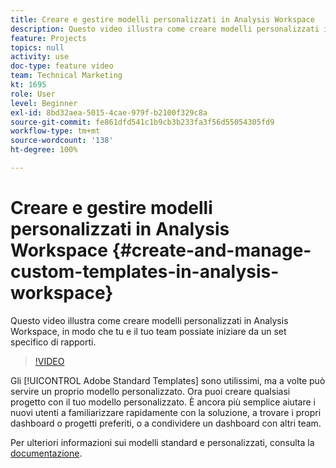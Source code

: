 ```yaml
---
title: Creare e gestire modelli personalizzati in Analysis Workspace
description: Questo video illustra come creare modelli personalizzati in Analysis Workspace, in modo che tu e il tuo team possiate iniziare da un set specifico di rapporti.
feature: Projects
topics: null
activity: use
doc-type: feature video
team: Technical Marketing
kt: 1695
role: User
level: Beginner
exl-id: 8bd32aea-5015-4cae-979f-b2100f329c8a
source-git-commit: fe861dfd541c1b9cb3b233fa3f56d55054305fd9
workflow-type: tm+mt
source-wordcount: '138'
ht-degree: 100%

---
```


# Creare e gestire modelli personalizzati in Analysis Workspace {#create-and-manage-custom-templates-in-analysis-workspace}

Questo video illustra come creare modelli personalizzati in Analysis Workspace, in modo che tu e il tuo team possiate iniziare da un set specifico di rapporti.

>[!VIDEO](https://video.tv.adobe.com/v/23231/?quality=12)

Gli [!UICONTROL Adobe Standard Templates] sono utilissimi, ma a volte può servire un proprio modello personalizzato. Ora puoi creare qualsiasi progetto con il tuo modello personalizzato. È ancora più semplice aiutare i nuovi utenti a familiarizzare rapidamente con la soluzione, a trovare i propri dashboard o progetti preferiti, o a condividere un dashboard con altri team.

Per ulteriori informazioni sui modelli standard e personalizzati, consulta la [documentazione](https://experienceleague.adobe.com/docs/analytics/analyze/analysis-workspace/build-workspace-project/starter-projects.html?lang=it).

